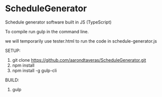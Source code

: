 # ScheduleGenerator
Schedule generator software built in JS (TypeScript)

To compile run gulp in the command line.

we will temporarily use tester.html to run the code in schedule-generator.js

SETUP:
1) git clone https://github.com/aarondtaveras/ScheduleGenerator.git
2) npm install
3) npm install -g gulp-cli

BUILD:
1) gulp

